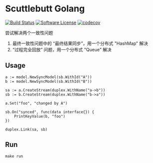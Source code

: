 # Scuttlebutt Golang 
[![Build Status](https://travis-ci.com/chenpengfei/scuttlebutt-golang.svg?branch=master)](https://travis-ci.com/chenpengfei/scuttlebutt-golang)
[![Software License](https://img.shields.io/badge/License-MIT-orange.svg?style=flat-square)](https://github.com/chenpengfei/scuttlebutt-golang/blob/master/LICENSE)
[![codecov](https://codecov.io/gh/chenpengfei/scuttlebutt-golang/branch/master/graph/badge.svg)](https://codecov.io/gh/chenpengfei/scuttlebutt-golang)

尝试解决两个一致性问题
1. 最终一致性问题中的 “最终结果同步”，用一个分布式 "HashMap" 解决
2. “过程完全回放” 问题，用一个分布式 "Queue" 解决

## Usage

```
a := model.NewSyncModel(sb.WithId("A"))
b := model.NewSyncModel(sb.WithId("B"))

sa := a.CreateStream(duplex.WithName("a->b"))
sb := b.CreateStream(duplex.WithName("b->a"))

a.Set("foo", "changed by A")

sb.On("synced", func(data interface{}) {
    PrintKeyValue(b, "foo")
})

duplex.Link(sa, sb)
```

## Run
```
make run
```

